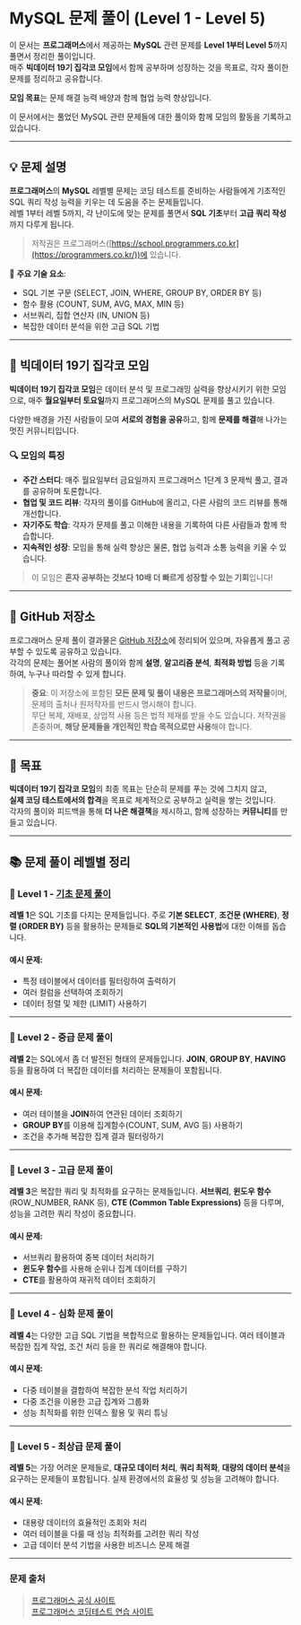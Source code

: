 # **MySQL 문제 풀이 (Level 1 - Level 5)**

이 문서는 **프로그래머스**에서 제공하는 **MySQL** 관련 문제를 **Level 1부터 Level 5**까지 풀면서 정리한 풀이입니다.  
매주 **빅데이터 19기 집각코 모임**에서 함께 공부하며 성장하는 것을 목표로, 각자 풀이한 문제를 정리하고 공유합니다.  

**모임 목표**는 문제 해결 능력 배양과 함께 협업 능력 향상입니다.

이 문서에서는 풀었던 MySQL 관련 문제들에 대한 풀이와 함께 모임의 활동을 기록하고 있습니다.

---

## 💡 문제 설명

**프로그래머스**의 **MySQL** 레벨별 문제는 코딩 테스트를 준비하는 사람들에게 기초적인 SQL 쿼리 작성 능력을 키우는 데 도움을 주는 문제들입니다.  
레벨 1부터 레벨 5까지, 각 난이도에 맞는 문제를 풀면서 **SQL 기초**부터 **고급 쿼리 작성**까지 다루게 됩니다.

> 저작권은 프로그래머스([https://school.programmers.co.kr](https://programmers.co.kr/))에 있습니다.

🚀 **주요 기술 요소**:
- SQL 기본 구문 (SELECT, JOIN, WHERE, GROUP BY, ORDER BY 등)
- 함수 활용 (COUNT, SUM, AVG, MAX, MIN 등)
- 서브쿼리, 집합 연산자 (IN, UNION 등)
- 복잡한 데이터 분석을 위한 고급 SQL 기법

---

## 🤖 빅데이터 19기 집각코 모임

**빅데이터 19기 집각코 모임**은 데이터 분석 및 프로그래밍 실력을 향상시키기 위한 모임으로, 매주 **월요일부터 토요일**까지 프로그래머스의 MySQL 문제를 풀고 있습니다.  

다양한 배경을 가진 사람들이 모여 **서로의 경험을 공유**하고, 함께 **문제를 해결**해 나가는 멋진 커뮤니티입니다.

### 🔍 모임의 특징
- **주간 스터디**: 매주 월요일부터 금요일까지 프로그래머스 1단계 3 문제씩 풀고, 결과를 공유하며 토론합니다.
- **협업 및 코드 리뷰**: 각자의 풀이를 GitHub에 올리고, 다른 사람의 코드 리뷰를 통해 개선합니다.
- **자기주도 학습**: 각자가 문제를 풀고 이해한 내용을 기록하여 다른 사람들과 함께 학습합니다.
- **지속적인 성장**: 모임을 통해 실력 향상은 물론, 협업 능력과 소통 능력을 키울 수 있습니다.

> 이 모임은 **혼자 공부하는 것보다 10배 더 빠르게 성장할 수 있는 기회**입니다!

---

## 📂 GitHub 저장소

프로그래머스 문제 풀이 결과물은 [GitHub 저장소](https://github.com/sw-dreamer/programmers.git)에 정리되어 있으며, 자유롭게 풀고 공부할 수 있도록 공유하고 있습니다.  
각각의 문제는 풀어본 사람의 풀이와 함께 **설명**, **알고리즘 분석**, **최적화 방법** 등을 기록하여, 누구나 따라할 수 있게 합니다.

> **중요**: 이 저장소에 포함된 **모든 문제 및 풀이 내용은 프로그래머스의 저작물**이며, 문제의 출처나 원저작자를 반드시 명시해야 합니다.  
> 무단 복제, 재배포, 상업적 사용 등은 법적 제재를 받을 수도 있습니다. 저작권을 존중하며, **해당 문제들을 개인적인 학습 목적으로만 사용**해야 합니다.

---

## 🎯 목표

**빅데이터 19기 집각코 모임**의 최종 목표는 단순히 문제를 푸는 것에 그치지 않고,  
**실제 코딩 테스트에서의 합격**을 목표로 체계적으로 공부하고 실력을 쌓는 것입니다.  
각자의 풀이와 피드백을 통해 **더 나은 해결책**을 제시하고, 함께 성장하는 **커뮤니티**를 만들고 있습니다.

---

## 📚 문제 풀이 레벨별 정리

### **🔰 Level 1 - [기초 문제 풀이](https://github.com/sw-dreamer/programmers/tree/main/MySQL/Level%201)**  
**레벨 1**은 SQL 기초를 다지는 문제들입니다. 주로 **기본 SELECT**, **조건문 (WHERE)**, **정렬 (ORDER BY)** 등을 활용하는 문제들로 **SQL의 기본적인 사용법**에 대한 이해를 돕습니다.

#### 예시 문제:
- 특정 테이블에서 데이터를 필터링하여 출력하기
- 여러 컬럼을 선택하여 조회하기
- 데이터 정렬 및 제한 (LIMIT) 사용하기

---

### **🔰 Level 2 - 중급 문제 풀이**  
**레벨 2**는 SQL에서 좀 더 발전된 형태의 문제들입니다. **JOIN**, **GROUP BY**, **HAVING** 등을 활용하여 더 복잡한 데이터를 처리하는 문제들이 포함됩니다.

#### 예시 문제:
- 여러 테이블을 **JOIN**하여 연관된 데이터 조회하기
- **GROUP BY**를 이용해 집계함수(COUNT, SUM, AVG 등) 사용하기
- 조건을 추가해 복잡한 집계 결과 필터링하기

---

### **🔰 Level 3 - 고급 문제 풀이**  
**레벨 3**은 복잡한 쿼리 및 최적화를 요구하는 문제들입니다. **서브쿼리**, **윈도우 함수**(ROW_NUMBER, RANK 등), **CTE (Common Table Expressions)** 등을 다루며, 성능을 고려한 쿼리 작성이 중요합니다.

#### 예시 문제:
- 서브쿼리 활용하여 중복 데이터 처리하기
- **윈도우 함수**를 사용해 순위나 집계 데이터를 구하기
- **CTE**를 활용하여 재귀적 데이터 조회하기

---

### **🔰 Level 4 - 심화 문제 풀이**  
**레벨 4**는 다양한 고급 SQL 기법을 복합적으로 활용하는 문제들입니다. 여러 테이블과 복잡한 집계 작업, 조건 처리 등을 한 쿼리로 해결해야 합니다.

#### 예시 문제:
- 다중 테이블을 결합하여 복잡한 분석 작업 처리하기
- 다중 조건을 이용한 고급 집계와 그룹화
- 성능 최적화를 위한 인덱스 활용 및 쿼리 튜닝

---

### **🔰 Level 5 - 최상급 문제 풀이**  
**레벨 5**는 가장 어려운 문제들로, **대규모 데이터 처리**, **쿼리 최적화**, **대량의 데이터 분석**을 요구하는 문제들이 포함됩니다. 실제 환경에서의 효율성 및 성능을 고려해야 합니다.

#### 예시 문제:
- 대용량 데이터의 효율적인 조회와 처리
- 여러 테이블을 다룰 때 성능 최적화를 고려한 쿼리 작성
- 고급 데이터 분석 기법을 사용한 비즈니스 문제 해결

---

### 문제 출처  
> [프로그래머스 공식 사이트](https://school.programmers.co.kr)  
> [프로그래머스 코딩테스트 연습 사이트](https://school.programmers.co.kr/learn/challenges?order=acceptance_desc&languages=mysql&page=1)
